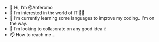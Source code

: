 - 👋 Hi, I’m @Anferomol
- 👀 I’m interested in the world of IT 👨‍💻
- 🌱 I’m currently learning some languages to improve my coding.. I'm on the way.
- 💞️ I’m looking to collaborate on any good idea 🔥
- 📫 How to reach me ...

<!---
I Know it's a poor introduction 🥑
--->
